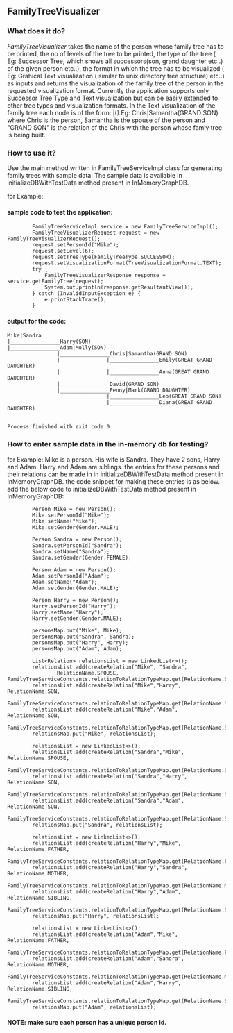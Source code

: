 ## FamilyTreeVisualizer

### What does it do?
*FamilyTreeVisualizer* takes the name of the person whose family tree has to be printed, the no of levels of the tree  to be printed, the type of the tree ( Eg: Successor Tree, which shows all successors(son, grand daughter etc..) of the given person etc..), the format in which the tree has to be visualized ( Eg: Grahical Text visualization ( similar to unix directory tree structure) etc..) as inputs and returns the visualization of the family tree of the person in the requested visualization format.
Currently the application supports only Successor Tree Type and Text visualization but can be easily extended to other tree types and visualization formats. In the Text visualization of the family tree each node is of the form:
<person>|<spouse>(<relation with person whose family tree is being built>)
Eg: Chris|Samantha(GRAND SON)
where Chris is the person, Samantha is the spouse of the person and "GRAND SON" is the relation of the Chris with the person whose famiy tree is being built.

### How to use it?
Use the main method written in FamilyTreeServiceImpl class for generating family trees with sample data. The sample data is available in initializeDBWithTestData method present in InMemoryGraphDB.

for Example:
#### sample code to test the application:

```
        FamilyTreeServiceImpl service = new FamilyTreeServiceImpl();
        FamilyTreeVisualizerRequest request = new FamilyTreeVisualizerRequest();
        request.setPersonId("Mike");
        request.setLevel(6);
        request.setTreeType(FamilyTreeType.SUCCESSOR);
        request.setVisualizationFormat(TreeVisualizationFormat.TEXT);
        try {
            FamilyTreeVisualizerResponse response = service.getFamilyTree(request);
            System.out.println(response.getResultantView());
        } catch (InvalidInputException e) {
            e.printStackTrace();
        }
```

#### output for the code:

```
Mike|Sandra
|________________Harry(SON)
|________________Adam|Molly(SON)
                |________________Chris|Samantha(GRAND SON)
                |               |________________Emily(GREAT GRAND DAUGHTER)
                |               |________________Anna(GREAT GRAND DAUGHTER)
                |________________David(GRAND SON)
                |________________Penny|Mark(GRAND DAUGHTER)
                                |________________Leo(GREAT GRAND SON)
                                |________________Diana(GREAT GRAND DAUGHTER)


Process finished with exit code 0
```

### How to enter sample data in the in-memory db for testing?

for Example:
Mike is a person. His wife is Sandra. They have 2 sons, Harry and Adam. Harry and Adam are siblings.
the entries for these persons and their relations can be made in in initializeDBWithTestData method present in InMemoryGraphDB.
the code snippet for making these entries is as below.
add the below code to initializeDBWithTestData method present in InMemoryGraphDB:

```
        Person Mike = new Person();
        Mike.setPersonId("Mike");
        Mike.setName("Mike");
        Mike.setGender(Gender.MALE);

        Person Sandra = new Person();
        Sandra.setPersonId("Sandra");
        Sandra.setName("Sandra");
        Sandra.setGender(Gender.FEMALE);
        
        Person Adam = new Person();
        Adam.setPersonId("Adam");
        Adam.setName("Adam");
        Adam.setGender(Gender.MALE);

        Person Harry = new Person();
        Harry.setPersonId("Harry");
        Harry.setName("Harry");
        Harry.setGender(Gender.MALE);
        
        personsMap.put("Mike", Mike);
        personsMap.put("Sandra", Sandra);
        personsMap.put("Harry", Harry);
        personsMap.put("Adam", Adam);
        
        List<Relation> relationsList = new LinkedList<>();
        relationsList.add(createRelation("Mike", "Sandra",
                RelationName.SPOUSE, FamilyTreeServiceConstants.relationToRelationTypeMap.get(RelationName.SPOUSE)));
        relationsList.add(createRelation("Mike","Harry", RelationName.SON,
                FamilyTreeServiceConstants.relationToRelationTypeMap.get(RelationName.SON)));
        relationsList.add(createRelation("Mike","Adam", RelationName.SON,
                FamilyTreeServiceConstants.relationToRelationTypeMap.get(RelationName.SON)));
        relationsMap.put("Mike", relationsList);
        
        relationsList = new LinkedList<>();
        relationsList.add(createRelation("Sandra","Mike", RelationName.SPOUSE,
                FamilyTreeServiceConstants.relationToRelationTypeMap.get(RelationName.SPOUSE)));
        relationsList.add(createRelation("Sandra","Harry", RelationName.SON,
                FamilyTreeServiceConstants.relationToRelationTypeMap.get(RelationName.SON)));
        relationsList.add(createRelation("Sandra","Adam", RelationName.SON,
                FamilyTreeServiceConstants.relationToRelationTypeMap.get(RelationName.SON)));
        relationsMap.put("Sandra", relationsList);
        
        relationsList = new LinkedList<>();
        relationsList.add(createRelation("Harry","Mike", RelationName.FATHER,
                FamilyTreeServiceConstants.relationToRelationTypeMap.get(RelationName.FATHER)));
        relationsList.add(createRelation("Harry","Sandra", RelationName.MOTHER,
                FamilyTreeServiceConstants.relationToRelationTypeMap.get(RelationName.MOTHER)));
        relationsList.add(createRelation("Harry","Adam", RelationName.SIBLING,
                FamilyTreeServiceConstants.relationToRelationTypeMap.get(RelationName.SIBLING)));
        relationsMap.put("Harry", relationsList);

        relationsList = new LinkedList<>();
        relationsList.add(createRelation("Adam","Mike", RelationName.FATHER,
                FamilyTreeServiceConstants.relationToRelationTypeMap.get(RelationName.FATHER)));
        relationsList.add(createRelation("Adam","Sandra", RelationName.MOTHER,
                FamilyTreeServiceConstants.relationToRelationTypeMap.get(RelationName.MOTHER)));
        relationsList.add(createRelation("Adam","Harry", RelationName.SIBLING,
                FamilyTreeServiceConstants.relationToRelationTypeMap.get(RelationName.SIBLING)));
        relationsMap.put("Adam", relationsList);
```

#### NOTE: make sure each person has a unique person id.

